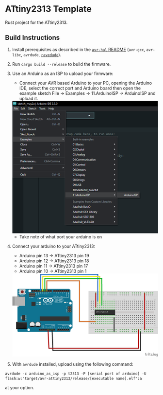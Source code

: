 ATtiny2313 Template
==

Rust project for the ATtiny2313.

## Build Instructions
1. Install prerequisites as described in the [`avr-hal` README] (`avr-gcc`, `avr-libc`, `avrdude`, [`ravedude`]).

2. Run `cargo build --release` to build the firmware.

3. Use an Arduino as an ISP to upload your firmware: 
   * Connect your AVR based Arduino to your PC, opening the Arduino IDE, select the correct port and Arduino board then open the example sketch File -> Examples -> 11.ArduinoISP -> ArduinoISP and upload it. 
   <img src="docs/ide.png">
   
   * Take note of what port your arduino is on 

4. Connect your arduino to your ATtiny2313:
   * Arduino pin 13 -> ATtiny2313 pin 19
   * Arduino pin 12 -> ATtiny2313 pin 18
   * Arduino pin 11 -> ATtiny2313 pin 17
   * Arduino pin 10 -> ATtiny2313 pin 1
   <img src="docs/circuit.png">

5. With `avrdude` installed, upload using the following command: 

```
avrdude -c arduino_as_isp -p t2313 -P [serial port of arduino] -U flash:w:"target/avr-attiny2313/release/[executable name].elf":a
```





[`avr-hal` README]: https://github.com/Rahix/avr-hal#readme
[`ravedude`]: https://crates.io/crates/ravedude

at your option.

